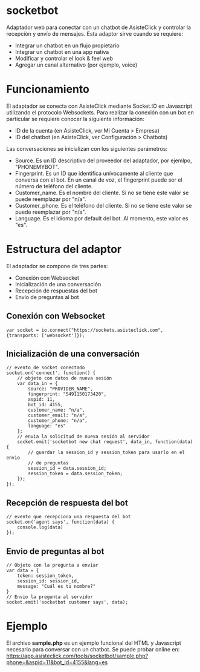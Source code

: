 # socketbot
Adaptador web para conectar con un chatbot de AsisteClick y controlar la recepción y envío de mensajes. Esta adaptor sirve cuando se requiere:

- Integrar un chatbot en un flujo propietario
- Integrar un chatbot en una app nativa 
- Modificar y controlar el look & feel web
- Agregar un canal alternativo (por ejemplo, voice)

# Funcionamiento
El adaptador se conecta con AsisteClick mediante Socket.IO en Javascript utilizando el protocolo Websockets. Para realizar la conexión con un bot en particular se requiere conocer la siguiente información:

- ID de la cuenta (en AsisteClick, ver Mi Cuenta > Empresa) 
- ID del chatbot (en AsisteClick, ver Configuración > Chatbots)

Las conversaciones se inicializan con los siguientes parámetros:

- Source. Es un ID descriptivo del proveedor del adaptador, por ejemlpo, "PHONEMYBOT".
- Fingerprint. Es un ID que identifica unívocamente al cliente que conversa con el bot. En un canal de voz, el fingerprint puede ser el número de teléfono del cliente.
- Customer_name. Es el nombre del cliente. Si no se tiene este valor se puede reemplazar por "n/a".
- Customer_phone. Es el teléfono del cliente. Si no se tiene este valor se puede reemplazar por "n/a".
- Language. Es el idioma por default del bot. Al momento, este valor es "es".

# Estructura del adaptor
El adaptador se compone de tres partes:

- Conexión con Websocket
- Inicialización de una conversación
- Recepción de respuestas del bot
- Envío de preguntas al bot

## Conexión con Websocket

```
var socket = io.connect("https://sockets.asisteclick.com", {transports: ['websocket']});
```

## Inicialización de una conversación

```
// evento de socket conectado
socket.on('connect', function() {
    // objeto con datos de nueva sesión
    var data_in = { 
        source: "PROVIDER_NAME",
        fingerprint: "5491150173420", 
        aspid: 11, 
        bot_id: 4155,
        customer_name: "n/a", 
        customer_email: "n/a", 
        customer_phone: "n/a",
        language: "es"
    };
    // envia la solicitud de nueva sesión al servidor
    socket.emit('socketbot new chat request', data_in, function(data) {
        // guardar la session_id y session_token para usarlo en el envio 
        // de preguntas 
        session_id = data.session_id;
        session_token = data.session_token;
    });
});
```

## Recepción de respuesta del bot

```
// evento que recepciona una respuesta del bot
socket.on('agent says', function(data) {
    console.log(data)
});
```

## Envio de preguntas al bot

```
// Objeto con la pregunta a enviar
var data = {
    token: session_token, 
    session_id: session_id, 
    message: "Cuál es tu nombre?"
}
// Envio la pregunta al servidor
socket.emit('socketbot customer says', data); 
```

# Ejemplo

El archivo **sample.php** es un ejemplo funcional del HTML y Javascript necesario para conversar con un chatbot. Se puede probar online en: https://app.asisteclick.com/tools/socketbot/sample.php?phone=&aspid=11&bot_id=4155&lang=es

